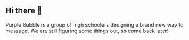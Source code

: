 ## Hi there 👋

Purple Bubble is a group of high schoolers designing a brand new way to message. We are still figuring some things out, so come back later!
